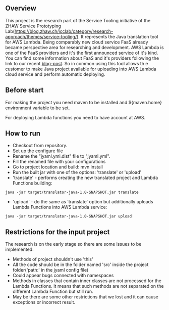 ## Overview
 This project is the research part of the Service Tooling initiative of the ZHAW Service Prototyping Lab(https://blog.zhaw.ch/icclab/category/research-approach/themes/service-tooling/).
 It represents the Java translation tool for AWS Lambda. Being comparably new cloud service FaaS already became perspective area for
researching and development. AWS Lambda is one of the FaaS providers and it's the first announced service of it's kind. You can find some
information about FaaS and it's providers following the link to our recent [blog-post](https://blog.zhaw.ch/icclab/faas-function-hosting-services-and-their-technical-characteristics/).
So in common using this tool allows th e customer to make Java project available for uploading into AWS Lambda cloud service and perform automatic deploying.

## Before start
 For making the project you need maven to be installed and ${maven.home} environment variable to be set.

 For deploying Lambda functions you need to have account at AWS.

## How to run
 * Checkout from repository.
 * Set up the configure file
  * Rename the "jyaml.yml.dist" file to "jyaml.yml".
  * Fill the renamed file with your configurations
 * Go to project location and build:
     mvn install
 * Run the built jar with one of the options: 'translate' or 'upload'
  * 'translate' - performs creating the new translated project and Lambda Functions building:
  ```
  java -jar target/translator-java-1.0-SNAPSHOT.jar translate
  ```
  * 'upload' - do the same as 'translate' option but additionally uploads Lambda Functions into AWS Lambda service:
  ```
  java -jar target/translator-java-1.0-SNAPSHOT.jar upload
  ```

## Restrictions for the input project
The research is on the early stage so there are some issues to be implemented:
 * Methods of project shouldn't use 'this'
 * All the code should be in the folder named 'src' inside the project folder('path:' in the jyaml config file)
 * Could appear bugs connected with namespaces
 * Methods in classes that contain inner classes are not processed for the Lambda Functions. It means that such methods
    are not separated on the different Lambda Function but still run.
 * May be there are some other restrictions that we lost and it can cause exceptions or incorrect result.
